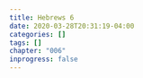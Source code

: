 ```yaml
---
title: Hebrews 6
date: 2020-03-28T20:31:19-04:00
categories: []
tags: []
chapter: "006"
inprogress: false
---
```



